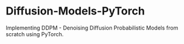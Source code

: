 # Diffusion-Models-PyTorch
Implementing DDPM - Denoising Diffusion Probabilistic Models from scratch using PyTorch.
